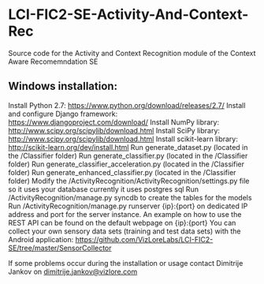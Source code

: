 # LCI-FIC2-SE-Activity-And-Context-Rec
Source code for the Activity and Context Recognition module of the Context Aware Recomemndation SE

## Windows installation:

Install Python 2.7: https://www.python.org/download/releases/2.7/
Install and configure Django framework: https://www.djangoproject.com/download/
Install NumPy library: http://www.scipy.org/scipylib/download.html
Install SciPy library: http://www.scipy.org/scipylib/download.html
Install scikit-learn library: http://scikit-learn.org/dev/install.html
Run generate_dataset.py (located in the /Classifier folder)
Run generate_classifier.py (located in the /Classifier folder)
Run generate_classifier_acceleration.py (located in the /Classifier folder)
Run generate_enhanced_classifier.py (located in the /Classifier folder)
Modify the /ActivityRecognition/ActivityRecognition/settings.py file so it uses your database currently it uses postgres sql
Run /ActivityRecognition/manage.py syncdb to create the tables for the models
Run /ActivityRecognition/manage.py runserver {ip}:{port} on dedicated IP address and port for the server instance.
An example on how to use the REST API can be found on the default webpage on {ip}:{port}
You can collect your own sensory data sets (training and test data sets) with the Android application: https://github.com/VizLoreLabs/LCI-FIC2-SE/tree/master/SensorCollector

If some problems occur during the installation or usage contact Dimitrije Jankov on dimitrije.jankov@vizlore.com

